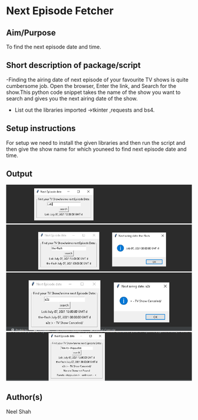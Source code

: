 # Next Episode Fetcher
## Aim/Purpose
To find the next episode date and time.
## Short description of package/script

-Finding the airing date of next episode of your favourite TV shows is quite cumbersome job. Open the browser, Enter the link, and Search for the show.This python code snippet takes the name of the show you want to search and gives you the next airing date of the show.
- List out the libraries imported ->tkinter ,requests and bs4.

## Setup instructions

For setup we need to install the given libraries and then run the script and then give the show name for which youneed to find next episode date and time.



## Output

![image](Images/output_1(episode).png)
![image](Images/output_2(episode).png)
![image](Images/output_3(episode).png)
![image](Images/output_4(episode).png)

## Author(s)
Neel Shah
